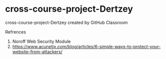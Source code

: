 # cross-course-project-Dertzey
cross-course-project-Dertzey created by GitHub Classroom

Refrences 
1. Noroff Web Security Module
2. https://www.acunetix.com/blog/articles/6-simple-ways-to-protect-your-website-from-attackers/
